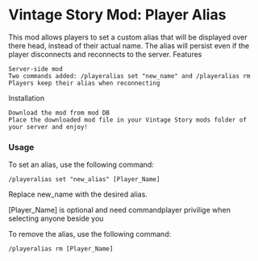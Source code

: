 # Vintage Story Mod: Player Alias

This mod allows players to set a custom alias that will be displayed over there head, instead of their actual name. The alias will persist even if the player disconnects and reconnects to the server.
Features

    Server-side mod
    Two commands added: /playeralias set "new_name" and /playeralias rm
    Players keep their alias when reconnecting

Installation

    Download the mod from mod DB
    Place the downloaded mod file in your Vintage Story mods folder of your server and enjoy!

### Usage

To set an alias, use the following command:

```Command
/playeralias set "new_alias" [Player_Name]
```

Replace new_name with the desired alias.

[Player_Name] is optional and need commandplayer privilige when selecting anyone beside you

To remove the alias, use the following command:

```Command
/playeralias rm [Player_Name]
```
